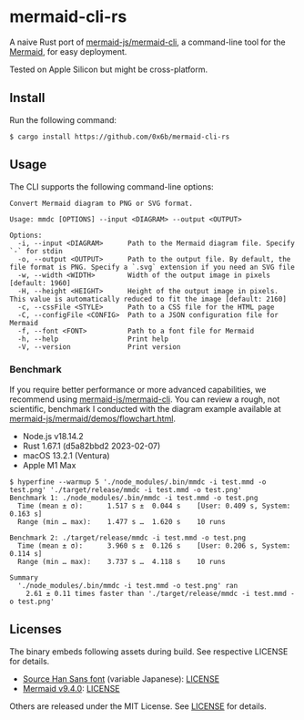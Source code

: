 # mermaid-cli-rs

A naive Rust port of [mermaid-js/mermaid-cli](https://github.com/mermaid-js/mermaid-cli), a command-line tool for the [Mermaid](https://mermaid.js.org/), for easy deployment.

Tested on Apple Silicon but might be cross-platform.

## Install

Run the following command:

```shell
$ cargo install https://github.com/0x6b/mermaid-cli-rs
```

## Usage

The CLI supports the following command-line options:

```
Convert Mermaid diagram to PNG or SVG format.

Usage: mmdc [OPTIONS] --input <DIAGRAM> --output <OUTPUT>

Options:
  -i, --input <DIAGRAM>      Path to the Mermaid diagram file. Specify `-` for stdin
  -o, --output <OUTPUT>      Path to the output file. By default, the file format is PNG. Specify a `.svg` extension if you need an SVG file
  -w, --width <WIDTH>        Width of the output image in pixels [default: 1960]
  -H, --height <HEIGHT>      Height of the output image in pixels. This value is automatically reduced to fit the image [default: 2160]
  -c, --cssFile <STYLE>      Path to a CSS file for the HTML page
  -C, --configFile <CONFIG>  Path to a JSON configuration file for Mermaid
  -f, --font <FONT>          Path to a font file for Mermaid
  -h, --help                 Print help
  -V, --version              Print version
```

### Benchmark

If you require better performance or more advanced capabilities, we recommend
using [mermaid-js/mermaid-cli](https://github.com/mermaid-js/mermaid-cli). You can review a rough, not scientific, benchmark I conducted with the diagram example available at [mermaid-js/mermaid/demos/flowchart.html](https://github.com/mermaid-js/mermaid/blob/4e4f2fcfc5367f22edea685b8f48ad2d7525d1c0/demos/flowchart.html).

- Node.js v18.14.2
- Rust 1.67.1 (d5a82bbd2 2023-02-07)
- macOS 13.2.1 (Ventura)
- Apple M1 Max

```
$ hyperfine --warmup 5 './node_modules/.bin/mmdc -i test.mmd -o test.png' './target/release/mmdc -i test.mmd -o test.png'
Benchmark 1: ./node_modules/.bin/mmdc -i test.mmd -o test.png
  Time (mean ± σ):      1.517 s ±  0.044 s    [User: 0.409 s, System: 0.163 s]
  Range (min … max):    1.477 s …  1.620 s    10 runs
 
Benchmark 2: ./target/release/mmdc -i test.mmd -o test.png
  Time (mean ± σ):      3.960 s ±  0.126 s    [User: 0.206 s, System: 0.114 s]
  Range (min … max):    3.737 s …  4.118 s    10 runs
 
Summary
  './node_modules/.bin/mmdc -i test.mmd -o test.png' ran
    2.61 ± 0.11 times faster than './target/release/mmdc -i test.mmd -o test.png'
```

## Licenses

The binary embeds following assets during build. See respective LICENSE for details.

- [Source Han Sans font](https://github.com/adobe-fonts/source-han-sans/raw/release/Variable/WOFF2/OTF/Subset/SourceHanSansJP-VF.otf.woff2) (variable Japanese): [LICENSE](https://raw.githubusercontent.com/adobe-fonts/source-han-sans/master/LICENSE.txt)
- [Mermaid v9.4.0](https://github.com/mermaid-js/mermaid/tree/v9.4.0): [LICENSE](https://raw.githubusercontent.com/mermaid-js/mermaid/v9.4.0/LICENSE)

Others are released under the MIT License. See [LICENSE](LICENSE) for details.
